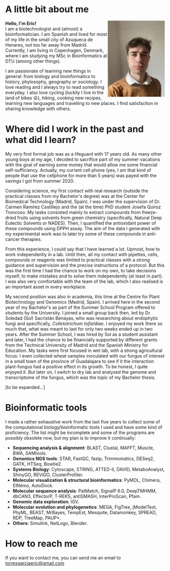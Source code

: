 # A little bit about me
<p>
  <img src="images/EricAtHome.jpg" alt="Profile photo" width="180" align="right" />
   <b>Hello, I'm Eric!</b><br>
  I am a biotechnologist and (almost) a bioinformatician. I am Spanish and lived for most of my life in the small city of Azuqueca de Henares, not too far away from Madrid. Currently, I am living in Copenhagen, Denmark, where I am studying my MSc in Bioinformatics at DTU (among other things). 

  I am passionate of learning new things in general: from biology and bioinformatics to history, phylosophy, geography or sociology. I love reading and I always try to read something everyday. I also love cycling (luckily I live in the land of bikes 😜), hiking, cooking new recipes, learning new languages and travelling to new places. I find satisfaction in sharing knowledge with others.
</p>


# Where did I work in the past and what did I learn?
My very first formal job was as a lifeguard with 17 years old. As many other young boys at my age, I decided to sacrifice part of my summer vacations with the goal of earning some money that would allow me some financial self-sufficiency. Actually, my current cell phone (yes, I am that kind of people that use the cellphone for more than 5 years) was payed with the savings I got from summer 2020. 

Considering science, my first contact with real research (outside the practical classes from my Bachelor's degree) was at the Center for Biomedical Technology (Madrid, Spain). I was under the supervision of Dr. Carmen Ramírez Castillejo and the (at the time) PhD student Josefa Quiroz Troncoso. My tasks consisted mainly to extract compounds from freeze-dried fruits using solvents from green chemistry (specifically, Natural Deep Eutectic Solvents or NADES). Then, I quantified the antioxidant power of these compounds using DPPH assay. The aim of the data I generated with my experimental work was to later try some of these compounds in anti-cancer therapies. 

From this experience, I could say that I have learned a lot. Upmost, how to work independently in a lab. Until then, all my contact with pipettes, cells, compounds or reagents was limited to practical classes with a strong guidance and supervision and the precise instructions of a protocol. But this was the first time I had the chance to work on my own, to take decisions myself, to make mistakes and to solve them independently (at least in part). I was also very comfortable with the team of the lab, which I also realised is an important asset in every workplace. 

My second position was also in academia, this time at the Centre for Plant Biotechnology and Genomics (Madrid, Spain). I arrived here in the second year of my Bachelor's as part of the Summer School Program offered to students by the University. I joined a small group back then, led by Dr. Soledad (Sol) Sacristán Benayas, who was researching about endophytic fungi and specifically, *Colletotrichum tofieldiae*. I enjoyed my work there so much that, what was meant to last for only two weeks ended up in two years. After the Summer School, I was hired by Sol as a student assistant and later, I had the chance to be financially supported by different grants from the Technical University of Madrid and the Spanish Ministry for Education. My tasks were first focused in wet lab, with a strong agricultural focus: I even collected wheat samples inoculated with our fungus of interest in a small town of the province of Guadalajara to see if it the interaction plant-fungus had a positive effect in its growth. To be honest, I quite enjoyed it. But later on, I switch to dry lab and analysed the genome and transcriptome of the fungus, which was the topic of my Bachelor thesis.  

[to be expanded...]

# Bioinformatic tools 
I made a rather exhaustive work from the last five years to collect some of the computational biology/bioinformatic tools I used and have some kind of proficiency. The list might be incomplete and some of the programs are possibly obsolete now, but my plan is to improve it continually: 


* **Sequencing analysis & alignment**: BLAST, Clustal, MAFFT, Muscle, BWA, SAMtools. 
* **Genomics NGS tools**: STAR, FastQC, fastp, Trimmomatics, DESeq2, GATK, HTSeq, Bowtie2.
* **Systems Biology**: Cytoscape, STRING, ATTED-II, DAVID, MetaboAnalyst, ShinyGO, REViGO, ClusterProfiler.
* **Molecular visualization & structural bioinformatics**: PyMOL, Chimera, ElNémo, AutoDock.
* **Molecular sequence analysis**: PatMatch, SignalP 6.0, DeepTMHMM, dbCAN3, EffectorP, T-REKS, antiSMASH, InterProScan, Pfam.
* **Genomic data exploration**: IGV.
* **Molecular evolution and phylogenetics**: MEGA, FigTree, jModelTest, PhyML, BEAST, MrBayes, TempEst, Mesquite, Datamonkey, SPREAD, RDP, TreeMap, PAUP*.
* **Others**: Simulink, NetLogo, Blender. 

# How to reach me
If you want to contact me, you can send me an email to torresgarciaeric@gmail.com
<!--
**EricTorresBT/EricTorresBT** is a ✨ _special_ ✨ repository because its `README.md` (this file) appears on your GitHub profile.

Here are some ideas to get you started:

- 🔭 I’m currently working on ...
- 🌱 I’m currently learning ...
- 👯 I’m looking to collaborate on ...
- 🤔 I’m looking for help with ...
- 💬 Ask me about ...
- 📫 How to reach me: ...
- 😄 Pronouns: ...
- ⚡ Fun fact: ...
-->
